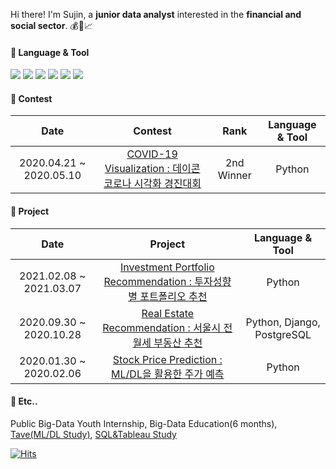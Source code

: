 Hi there! I'm Sujin, a <b>junior data analyst</b> interested in the <b>financial and social sector</b>. 💰🏡📈

#### 🔹 Language & Tool
<img src="https://img.shields.io/badge/Python-3776AB?style=flat-square&logo=Python&logoColor=white"/> <img src="https://img.shields.io/badge/Django-092E20?style=flat-square&logo=Django&logoColor=white"/> <img src="https://img.shields.io/badge/R-276DC3?style=flat-square&logo=R&logoColor=white"/> <img src="https://img.shields.io/badge/MySQL-4479A1?style=flat-square&logo=MySQL&logoColor=white"/> <img src="https://img.shields.io/badge/PostgreSQL-4169E1?style=flat-square&logo=PostgreSQL&logoColor=white"/> <img src="https://img.shields.io/badge/Tableau-E97627?style=flat-square&logo=Tableau&logoColor=white"/> 

#### 🔹 Contest
| Date | Contest | Rank | Language & Tool |
|:---:|:---:|:---:|:---:|
| 2020.04.21 ~ 2020.05.10 | <a href='https://github.com/CSJ516/04_COVID19_Visualization_project'>COVID-19 Visualization : 데이콘 코로나 시각화 경진대회</a> | 2nd Winner | Python |

#### 🔹 Project
| Date | Project | Language & Tool | 
|:---:|:---:|:---:| 
| 2021.02.08 ~ 2021.03.07 | <a href='https://github.com/CSJ516/07_Investment_Portfolio_project'>Investment Portfolio Recommendation : 투자성향별 포트폴리오 추천</a> | Python | 
| 2020.09.30 ~ 2020.10.28 | <a href='https://github.com/CSJ516/06_House_Recommendation_project'>Real Estate Recommendation : 서울시 전월세 부동산 추천</a> | Python, Django, PostgreSQL | 
| 2020.01.30 ~ 2020.02.06 | <a href='https://github.com/CSJ516/02_Stock_Prediction_project'>Stock Price Prediction : ML/DL을 활용한 주가 예측</a> | Python |

#### 🔹 Etc..
Public Big-Data Youth Internship, Big-Data Education(6 months), <a href='https://github.com/CSJ516/Kaggle_Study'>Tave(ML/DL Study)</a>, <a href='https://github.com/CSJ516/SQL_Tableau_Study'>SQL&Tableau Study</a>

[![Hits](https://hits.seeyoufarm.com/api/count/incr/badge.svg?url=https%3A%2F%2Fgithub.com%2FCSJ516%2F&count_bg=%233D7CC8&title_bg=%23555555&icon=&icon_color=%23E7E7E7&title=hits&edge_flat=false)](https://hits.seeyoufarm.com)
